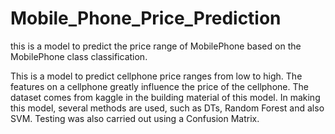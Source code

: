 # Mobile_Phone_Price_Prediction
this is a model to predict the price range of MobilePhone based on the MobilePhone class classification.

This is a model to predict cellphone price ranges from low to high. The features on a cellphone greatly influence the price of the cellphone. 
The dataset comes from kaggle in the building material of this model.
In making this model, several methods are used, such as DTs, Random Forest and also SVM.
Testing was also carried out using a Confusion Matrix.
